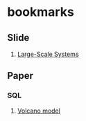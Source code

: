 # bookmarks
## Slide
1. [Large-Scale Systems](https://cs.stanford.edu/~matei/courses/2015/6.S897/)

## Paper
### SQL
1. [Volcano model](http://paperhub.s3.amazonaws.com/dace52a42c07f7f8348b08dc2b186061.pdf)
